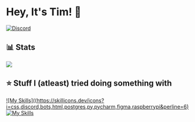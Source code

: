 # Hey, It's Tim! 👋
[![Discord](https://img.shields.io/discord/1259441226751541308?style=for-the-badge&logo=discord&logoColor=white&label=Discord&color=blue)](https://discord.gg/6FwHFBfASq)

## 📊 Stats


![](https://github-readme-stats.vercel.app/api?username=qrtim&show_icons=true&theme=dracula)


## ⭐ Stuff I (atleast) tried doing something with


[![My Skills]((https://skillicons.dev/icons?i=css,discord,bots,html,postgres,py,pycharm,figma,raspberrypi&perline=6)](https://skillicons.dev)
[![My Skills](https://skillicons.dev/icons?i=css,discord,bots,html,postgres,py&perline=3)](https://skillicons.dev)
